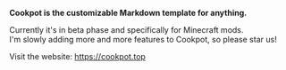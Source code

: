 **Cookpot is the customizable Markdown template for anything.**

Currently it's in beta phase and specifically for Minecraft mods.<br>
I'm slowly adding more and more features to Cookpot, so please star us!

Visit the website: https://cookpot.top
